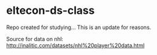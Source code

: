 # eltecon-ds-class
Repo created for studying...
This is an update for reasons.

Source for data on nhl: http://inalitic.com/datasets/nhl%20player%20data.html